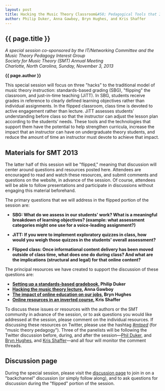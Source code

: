 ```yaml
---
layout: post
title: Hacking the Music Theory Classroom&#58; Pedagogical Tools that Increase Efficiency and Effectiveness
author: Philip Duker, Anna Gawboy, Bryn Hughes, and Kris Shaffer
---
```


## {{ page.title }}  
  
*A special session co-sponsored by the IT/Networking Committee and the Music Theory Pedagogy Interest Group*  
*Society for Music Theory (SMT) Annual Meeting  
Charlotte, North Carolina, Sunday, November 3, 2013*

**{{ page.author }}**

This special session will focus on three "hacks" to the traditional model of music theory instruction: standards-based grading (SBG), "flipping" the classroom, and just-in-time teaching (JiTT). In SBG, students receive grades in reference to clearly defined learning objectives rather than individual assignments. In the flipped classroom, class time is devoted to active engagement rather than lecture. JiTT assesses students’ understanding before class so that the instructor can adjust the lesson plan according to the students’ needs. These tools and the technologies that support them have the potential to help strengthen curricula, increase the impact that an instructor can have on undergraduate theory students, and reduce the amount of time an instructor must devote to achieve that impact.

## Materials for SMT 2013

The latter half of this session will be "flipped," meaning that discussion will center around questions and resources posted here. Attendees are encouraged to read and watch these resources, and submit comments and questions on the website, in advance of the session. Of course, attendees will be able to follow presentations and participate in discussions without engaging this material beforehand. 

The primary questions that we will address in the flipped portion of the session are:

- **SBG: What do we assess in our students' work? What is a meaningful breakdown of learning objectives? (example: what assessment categories might one use for a voice-leading assignment?)**  

- **JiTT: If you were to implement exploratory quizzes in class, how would you weigh those quizzes in the students' overall assessment?**  

- **Flipped class: Once informational content delivery has been moved outside of class time, what does one do during class? And what are the implications (structural and legal) for that online content?**

The principal resources we have created to support the discussion of these questions are:

- **[Setting up a standards-based gradebook](duker.html), Philip Duker**  
- **[Hacking the music theory lecture](gawboy.html), Anna Gawboy** 
- **[The impact of online education on our jobs](hughes.html), Bryn Hughes**  
- **[Online resources in an inverted course](shaffer.html), Kris Shaffer**  

To discuss these issues or resources with the authors or the SMT community in advance of the session, or to ask questions you would like addressed at the session, please comment on the individual resources. If discussing these resources on Twitter, please use the hashtag [*\#mtped*](https://twitter.com/search?q=%23mtped&src=typd&f=realtime) (for "music theory pedagogy"). Three of the panelists will be following the Twitter discussion before, during, and after the session—[Phil Duker](http://twitter.com/philduker), and [Bryn Hughes](http://twitter.com/brynmdhughes), and [Kris Shaffer](http://twitter.com/krisshaffer)—and all four will monitor the comment threads.

## Discussion page ##

During the special session, please visit the [discussion page](discuss.html) to join in on a "backchannel" discussion (or simply follow along), and to ask questions for discussion during the "flipped" portion of the session.

